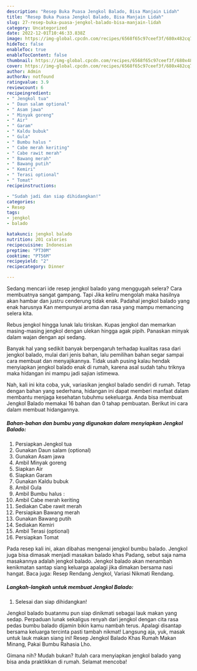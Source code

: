 ```yaml
---
description: "Resep Buka Puasa Jengkol Balado, Bisa Manjain Lidah"
title: "Resep Buka Puasa Jengkol Balado, Bisa Manjain Lidah"
slug: 27-resep-buka-puasa-jengkol-balado-bisa-manjain-lidah
category: Uncategorized
date: 2022-12-01T10:46:33.838Z
image: https://img-global.cpcdn.com/recipes/6568f65c97ceef3f/680x482cq70/jengkol-balado-foto-resep-utama.jpg
hideToc: false
enableToc: true
enableTocContent: false
thumbnail: https://img-global.cpcdn.com/recipes/6568f65c97ceef3f/680x482cq70/jengkol-balado-foto-resep-utama.jpg
cover: https://img-global.cpcdn.com/recipes/6568f65c97ceef3f/680x482cq70/jengkol-balado-foto-resep-utama.jpg
author: Admin
authorAv: notfound
ratingvalue: 3.9
reviewcount: 6
recipeingredient:
- " Jengkol tua"
- " Daun salam optional"
- " Asam jawa"
- " Minyak goreng"
- " Air"
- " Garam"
- " Kaldu bubuk"
- " Gula"
- " Bumbu halus "
- " Cabe merah keriting"
- " Cabe rawit merah"
- " Bawang merah"
- " Bawang putih"
- " Kemiri"
- " Terasi optional"
- " Tomat"
recipeinstructions:

- "Sudah jadi dan siap dihidangkan!"
categories:
- Resep
tags:
- jengkol
- balado

katakunci: jengkol balado 
nutrition: 201 calories
recipecuisine: Indonesian
preptime: "PT30M"
cooktime: "PT56M"
recipeyield: "2"
recipecategory: Dinner

---
```



Sedang mencari ide resep jengkol balado yang menggugah selera? Cara membuatnya sangat gampang. Tapi Jika keliru mengolah maka hasilnya akan hambar dan justru cenderung tidak enak. Padahal jengkol balado yang enak harusnya Kan mempunyai aroma dan rasa yang mampu memancing selera kita.


Rebus jengkol hingga lunak lalu tiriskan. Kupas jengkol dan memarkan masing-masing jengkol dengan ulekan hingga agak pipih. Panaskan minyak dalam wajan dengan api sedang.

Banyak hal yang sedikit banyak berpengaruh terhadap kualitas rasa dari jengkol balado, mulai dari jenis bahan, lalu pemilihan bahan segar sampai cara membuat dan menyajikannya. Tidak usah pusing kalau hendak menyiapkan jengkol balado enak di rumah, karena asal sudah tahu triknya maka hidangan ini mampu jadi sajian istimewa.


Nah, kali ini kita coba, yuk, variasikan jengkol balado sendiri di rumah. Tetap dengan bahan yang sederhana, hidangan ini dapat memberi manfaat dalam membantu menjaga kesehatan tubuhmu sekeluarga. Anda bisa membuat Jengkol Balado memakai 16 bahan dan 0 tahap pembuatan. Berikut ini cara dalam membuat hidangannya.

<!--inarticleads1-->

##### Bahan-bahan dan bumbu yang digunakan dalam menyiapkan Jengkol Balado:

1. Persiapkan  Jengkol tua
1. Gunakan  Daun salam (optional)
1. Gunakan  Asam jawa
1. Ambil  Minyak goreng
1. Siapkan  Air
1. Siapkan  Garam
1. Gunakan  Kaldu bubuk
1. Ambil  Gula
1. Ambil  Bumbu halus :
1. Ambil  Cabe merah keriting
1. Sediakan  Cabe rawit merah
1. Persiapkan  Bawang merah
1. Gunakan  Bawang putih
1. Sediakan  Kemiri
1. Ambil  Terasi (optional)
1. Persiapkan  Tomat


Pada resep kali ini, akan dibahas mengenai jengkol bumbu balado. Jengkol juga bisa dimasak menjadi masakan balado khas Padang, sebut saja nama masakannya adalah jengkol balado. Jengkol balado akan menambah kenikmatan santap siang keluarga apalagi jika dimakan bersama nasi hangat. Baca juga: Resep Rendang Jengkol, Variasi Nikmati Rendang. 

<!--inarticleads2-->

##### Langkah-langkah untuk membuat Jengkol Balado:


1. Selesai dan siap dihidangkan!

Jengkol balado buatanmu pun siap dinikmati sebagai lauk makan yang sedap. Perpaduan lunak sekaligus renyah dari jengkol dengan cita rasa pedas bumbu balado dijamin bikin kamu nambah terus. Apalagi disantap bersama keluarga tercinta pasti tambah nikmat! Langsung aja, yuk, masak untuk lauk makan siang ini! Resep Jengkol Balado Khas Rumah Makan Minang, Pakai Bumbu Rahasia Lho. 

Gimana nih? Mudah bukan? Itulah cara menyiapkan jengkol balado yang bisa anda praktikkan di rumah. Selamat mencoba!
